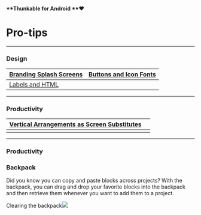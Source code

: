 #### **Thunkable for Android **❤

# Pro-tips

---

### Design

| [Branding Splash Screens](/components/screen.md) | [Buttons and Icon Fonts](/components/touch/button.md) |
| :--- | :--- |
| [Labels and HTML](/components/touch/label.md) |  |

---

### Productivity

| [Vertical Arrangements as Screen Substitutes](/components/layout.md) |  |
| :--- | :--- |
|  |  |

---

### Productivity

### Backpack

Did you know you can copy and paste blocks across projects? With the backpack, you can drag and drop your favorite blocks into the backpack and then retrieve them whenever you want to add them to a project.

Clearing the backpack![](https://lh4.googleusercontent.com/XxCBKhy4QdlAUNNRJOYWR8Gn-DRm5Q8Jwv5JYdjdSFk7JAw6Z5okGJOyGU9AL5u1wB0iCqNFYIsLlFX9bErwga733V_EcmsFaCX13Uu2MGAvFc6kgJXeAQuRkEdu-lEQR5UItfIH)

